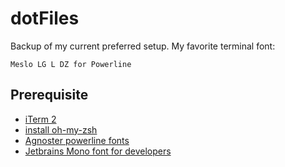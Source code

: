# dotFiles
Backup of my current preferred setup. My favorite terminal font:

`Meslo LG L DZ for Powerline`

## Prerequisite
- [iTerm 2]
- [install oh-my-zsh]
- [Agnoster powerline fonts]
- [Jetbrains Mono font for developers]

[iTerm 2]: https://iterm2.com
[install oh-my-zsh]: https://ohmyz.sh
[Agnoster powerline fonts]: https://github.com/powerline/fonts
[Jetbrains Mono font for developers]: https://www.jetbrains.com/lp/mono/
